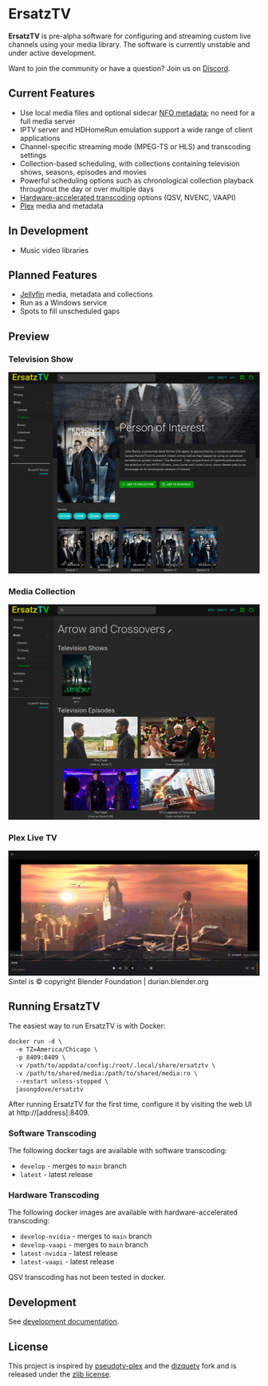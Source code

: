 # ErsatzTV

**ErsatzTV** is pre-alpha software for configuring and streaming custom live channels using your media library. The software is currently unstable and under active development.

Want to join the community or have a question? Join us on [Discord](https://discord.gg/hHaJm3yGy6).

## Current Features

- Use local media files and optional sidecar [NFO metadata](https://kodi.wiki/view/NFO_files); no need for a full media server
- IPTV server and HDHomeRun emulation support a wide range of client applications
- Channel-specific streaming mode (MPEG-TS or HLS) and transcoding settings
- Collection-based scheduling, with collections containing television shows, seasons, episodes and movies
- Powerful scheduling options such as chronological collection playback throughout the day or over multiple days
- [Hardware-accelerated transcoding](#Hardware-Transcoding) options (QSV, NVENC, VAAPI)
- [Plex](https://www.plex.tv/) media and metadata

## In Development

- Music video libraries
 
## Planned Features

- [Jellyfin](https://jellyfin.org/) media, metadata and collections 
- Run as a Windows service
- Spots to fill unscheduled gaps

## Preview

### Television Show

![Television Show](docs/images/television-show.png)

### Media Collection

![Media Collection](docs/images/media-collection.png)

### Plex Live TV

![Plex Live TV Stream](docs/images/plex-live-tv-stream.png)
Sintel is © copyright Blender Foundation | durian.blender.org

## Running ErsatzTV

The easiest way to run ErsatzTV is with Docker:

```
docker run -d \
  -e TZ=America/Chicago \
  -p 8409:8409 \
  -v /path/to/appdata/config:/root/.local/share/ersatztv \
  -v /path/to/shared/media:/path/to/shared/media:ro \
  --restart unless-stopped \
  jasongdove/ersatztv
```

After running ErsatzTV for the first time, configure it by visiting the web UI at http://[address]:8409.

### Software Transcoding

The following docker tags are available with software transcoding:

* `develop` - merges to `main` branch
* `latest` - latest release

### Hardware Transcoding

The following docker images are available with hardware-accelerated transcoding:

* `develop-nvidia` - merges to `main` branch
* `develop-vaapi` - merges to `main` branch
* `latest-nvidia` - latest release
* `latest-vaapi` - latest release

QSV transcoding has not been tested in docker.

## Development

See [development documentation](docs/development.md).

## License

This project is inspired by [pseudotv-plex](https://github.com/DEFENDORe/pseudotv) and
the [dizquetv](https://github.com/vexorian/dizquetv) fork and is released under the [zlib license](LICENSE).